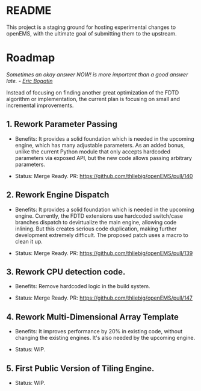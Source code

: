 # README

This project is a staging ground for hosting experimental changes
to openEMS, with the ultimate goal of submitting them to the upstream.

# Roadmap

*Sometimes an okay answer NOW! is more important than a good answer late. - [Eric Bogatin](https://www.signalintegrityjournal.com/blogs/4-eric-bogatin-signal-integrity-journal-technical-editor/post/1539-bogatins-20-rules-for-engineers)*

Instead of focusing on finding another great optimization of the FDTD
algorithm or implementation, the current plan is focusing on small and
incremental improvements.

## 1. Rework Parameter Passing

* Benefits: It provides a solid foundation which is needed in the upcoming
engine, which has many adjustable parameters. As an added bonus, unlike
the current Python module that only accepts hardcoded parameters via
exposed API, but the new code allows passing arbitrary parameters.

* Status: Merge Ready. PR: https://github.com/thliebig/openEMS/pull/140

## 2. Rework Engine Dispatch

* Benefits: It provides a solid foundation which is needed in the upcoming
engine. Currently, the FDTD extensions use hardcoded switch/case branches
dispatch to devirtualize the main engine, allowing code inlining. But
this creates serious code duplication, making further development extremely
difficult. The proposed patch uses a macro to clean it up.

* Status: Merge Ready. PR: https://github.com/thliebig/openEMS/pull/139

## 3. Rework CPU detection code.

* Benefits: Remove hardcoded logic in the build system.

* Status: Merge Ready. PR: https://github.com/thliebig/openEMS/pull/147

## 4. Rework Multi-Dimensional Array Template

* Benefits: It improves performance by 20% in existing code, without
changing the existing engines. It's also needed by the upcoming engine.

* Status: WIP.

## 5. First Public Version of Tiling Engine.

* Status: WIP.
